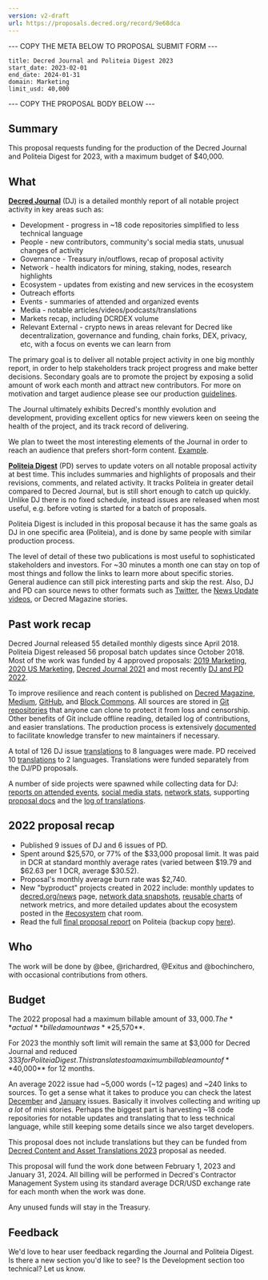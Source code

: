 ```yaml
---
version: v2-draft
url: https://proposals.decred.org/record/9e68dca
---
```


--- COPY THE META BELOW TO PROPOSAL SUBMIT FORM ---

```
title: Decred Journal and Politeia Digest 2023
start_date: 2023-02-01
end_date: 2024-01-31
domain: Marketing
limit_usd: 40,000
```

--- COPY THE PROPOSAL BODY BELOW ---

## Summary

This proposal requests funding for the production of the Decred Journal and Politeia Digest for 2023, with a maximum budget of $40,000.


## What

[**Decred Journal**](https://xaur.github.io/decred-news/) (DJ) is a detailed monthly report of all notable project activity in key areas such as:

- Development - progress in ~18 code repositories simplified to less technical language
- People - new contributors, community's social media stats, unusual changes of activity
- Governance - Treasury in/outflows, recap of proposal activity
- Network - health indicators for mining, staking, nodes, research highlights
- Ecosystem - updates from existing and new services in the ecosystem
- Outreach efforts
- Events - summaries of attended and organized events
- Media - notable articles/videos/podcasts/translations
- Markets recap, including DCRDEX volume
- Relevant External - crypto news in areas relevant for Decred like decentralization, governance and funding, chain forks, DEX, privacy, etc, with a focus on events we can learn from

The primary goal is to deliver all notable project activity in one big monthly report, in order to help stakeholders track project progress and make better decisions. Secondary goals are to promote the project by exposing a solid amount of work each month and attract new contributors. For more on motivation and target audience please see our production [guidelines](https://github.com/xaur/decred-news/blob/docs/guidelines.md#goals).

The Journal ultimately exhibits Decred's monthly evolution and development, providing excellent optics for new viewers keen on seeing the health of the project, and its track record of delivering. 

We plan to tweet the most interesting elements of the Journal in order to reach an audience that prefers short-form content. [Example](https://twitter.com/exitusdcr/status/1615852535390298114).

[**Politeia Digest**](https://blockcommons.red/politeia-digest/) (PD) serves to update voters on all notable proposal activity at best time. This includes summaries and highlights of proposals and their revisions, comments, and related activity. It tracks Politeia in greater detail compared to Decred Journal, but is still short enough to catch up quickly. Unlike DJ there is no fixed schedule, instead issues are released when most useful, e.g. before voting is started for a batch of proposals.

Politeia Digest is included in this proposal because it has the same goals as DJ in one specific area (Politeia), and is done by same people with similar production process.

The level of detail of these two publications is most useful to sophisticated stakeholders and investors. For ~30 minutes a month one can stay on top of most things and follow the links to learn more about specific stories. General audience can still pick interesting parts and skip the rest. Also, DJ and PD can source news to other formats such as [Twitter](https://twitter.com/decredproject), the [News Update videos](https://www.youtube.com/@DecredTV), or Decred Magazine stories.


## Past work recap

Decred Journal released 55 detailed monthly digests since April 2018. Politeia Digest released 56 proposal batch updates since October 2018. Most of the work was funded by 4 approved proposals: [2019 Marketing](https://proposals.decred.org/proposals/c84a766), [2020 US Marketing](https://proposals.decred.org/proposals/c830ea5), [Decred Journal 2021](https://proposals.decred.org/proposals/1d74b88) and most recently [DJ and PD 2022](https://proposals.decred.org/record/4fdef29).

To improve resilience and reach content is published on [Decred Magazine](https://www.decredmagazine.com/tag/news/), [Medium](https://medium.com/decred/journals/home), [GitHub](https://xaur.github.io/decred-news/), and [Block Commons](https://blockcommons.red/politeia-digest/). All sources are stored in [Git repositories](https://github.com/xaur/decred-news/blob/docs/guidelines.md#why-git) that anyone can clone to protect it from loss and censorship. Other benefits of Git include offline reading, detailed log of contributions, and easier translations. The production process is extensively [documented](https://github.com/xaur/decred-news/blob/docs/guidelines.md) to facilitate knowledge transfer to new maintainers if necessary.

A total of 126 DJ issue [translations](https://xaur.github.io/decred-news/) to 8 languages were made. PD received 10 [translations](https://github.com/decredcommunity/translations/blob/master/index.md) to 2 languages. Translations were funded separately from the DJ/PD proposals.

A number of side projects were spawned while collecting data for DJ: [reports on attended events](https://decredcommunity.github.io/events/index/), [social media stats](https://github.com/decredcommunity/social-media-stats), [network stats](https://github.com/decredcommunity/network-stats), supporting [proposal docs](https://github.com/decredcommunity/proposals) and the [log of translations](https://github.com/decredcommunity/translations/blob/master/index.md).


## 2022 proposal recap

- Published 9 issues of DJ and 6 issues of PD.
- Spent around $25,570, or 77% of the $33,000 proposal limit. It was paid in DCR at standard monthly average rates (varied between $19.79 and $62.63 per 1 DCR, average $30.52).
- Proposal's monthly average burn rate was $2,740.
- New "byproduct" projects created in 2022 include: monthly updates to [decred.org/news](https://decred.org/news/) page, [network data snapshots](https://github.com/bochinchero/dcrsnapcsv), [reusable charts](https://github.com/bochinchero/dcrsnapshots) of network metrics, and more detailed updates about the ecosystem posted in the [#ecosystem](https://chat.decred.org/#/room/#ecosystem:decred.org) chat room.
- Read the full [final proposal report](https://proposals.decred.org/record/4fdef29/comments/9) on Politeia (backup copy [here](https://github.com/decredcommunity/proposals/blob/master/proposals/4fdef29/updates/20230228.md)).


## Who

The work will be done by @bee, @richardred, @Exitus and @bochinchero, with occasional contributions from others.


## Budget

The 2022 proposal had a maximum billable amount of $33,000. The **actual** billed amount was **$25,570**.

For 2023 the monthly soft limit will remain the same at $3,000 for Decred Journal and reduced $333 for Politeia Digest. This translates to a maximum billable amount of **$40,000** for 12 months.

An average 2022 issue had ~5,000 words (~12 pages) and ~240 links to sources. To get a sense what it takes to produce you can check the latest [December](https://www.decredmagazine.com/decred-journal-december-2022/) and [January](https://www.decredmagazine.com/decred-journal-january-2023/) issues. Basically it involves collecting and writing up _a lot_ of mini stories. Perhaps the biggest part is harvesting ~18 code repositories for notable updates and translating that to less technical language, while still keeping some details since we also target developers.

This proposal does not include translations but they can be funded from [Decred Content and Asset Translations 2023](https://proposals.decred.org/record/31c4b5f) proposal as needed.

This proposal will fund the work done between February 1, 2023 and January 31, 2024. All billing will be performed in Decred's Contractor Management System using its standard average DCR/USD exchange rate for each month when the work was done.

Any unused funds will stay in the Treasury.


## Feedback

We'd love to hear user feedback regarding the Journal and Politeia Digest. Is there a new section you'd like to see? Is the Development section too technical? Let us know.
